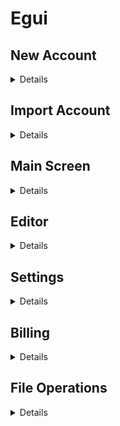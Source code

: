 # Egui

## New Account

<details>

![new-account-dark](create-account-dark.png)
![new-account-light](create-account-light.png)

</details>

## Import Account

<details>

![import-account-dark](import-account-dark.png)
![import-account-light](import-account-light.png)
![initial-sync-light](initial-sync-light.png)
![initial-sync-dark](initial-sync-dark.png)

</details>

## Main Screen

<details>

![main-screen-dark](main-screen-dark.png)
![main-screen-light](main-screen-light.png)

</details>

## Editor

<details>

![editor-dark](editor-dark.png)
![editor-light](editor-dark.png)

</details>

## Settings

<details>

![settings-1.png](settings-account-dark.png)
![settings-2.png](settings-general-dark.png)
![settings-3.png](settings-appearance-dark.png)
![settings-4.png](settings-account-light.png)
![settings-5.png](settings-appearance-light.png)
![settings-6.png](settings-general-light.png)

</details>

## Billing

<details>

![settings-2.png](settings-usage-dark.png)

</details>

## File Operations

<details>

![file-menu-light.png](file-menu-light.png)
![rename-document-light.png](rename-document-light.png)
![new-document-light.png](new-document-light.png)
![new-document-dark.png](new-document-dark.png)

</details>
